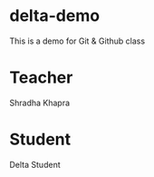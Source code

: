 # delta-demo
This is a demo for Git &amp; Github class

# Teacher
Shradha Khapra

# Student
Delta Student
